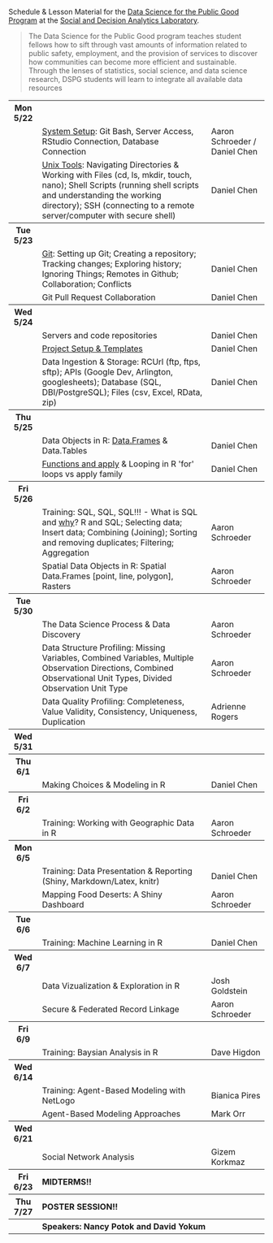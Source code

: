 Schedule & Lesson Material for the [Data Science for the Public Good Program][2]
at the [Social and Decision Analytics Laboratory][1].

> The Data Science for the Public Good program teaches student fellows
> how to sift through vast amounts of information related to public
> safety, employment, and the provision of services to discover how
> communities can become more efficient and sustainable. Through the
> lenses of statistics, social science, and data science research,
> DSPG students will learn to integrate all available data resources


<table>
<tr><th>Mon 5/22</th><th align="left" colspan="2"></th></tr>
<tr><td></td><td><a href="./training//00-setup">System Setup</a>: Git Bash, Server Access, RStudio Connection, Database Connection</td><td>Aaron Schroeder / Daniel Chen</td></tr>
<tr><td></td><td><a href="./training/10-shell">Unix Tools</a>: Navigating Directories & Working with Files (cd, ls, mkdir, touch, nano); Shell Scripts (running shell scripts and understanding the working directory); SSH (connecting to a remote server/computer with secure shell)</td><td>Daniel Chen</td></tr>

<tr><th>Tue 5/23</th><th align="left" colspan="2"></th></tr>
<tr><td></td><td><a href="./training/40-git">Git</a>: Setting up Git; Creating a repository; Tracking changes; Exploring history; Ignoring Things; Remotes in Github; Collaboration; Conflicts</td><td>Daniel Chen</td></tr>
<tr><td></td><td>Git Pull Request Collaboration</td><td>Daniel Chen</td></tr>

<tr><th>Wed 5/24</th><th align="left" colspan="2"></th></tr>
<tr><td></td><td>Servers and code repositories</td><td>Daniel Chen</td></tr>
<tr><td></td><td><a href="./training/30-project_template">Project Setup & Templates</a></td><td>Daniel Chen</td></tr>
<tr><td></td><td>Data Ingestion & Storage: RCUrl (ftp, ftps, sftp); APIs (Google Dev, Arlington, googlesheets); Database (SQL, DBI/PostgreSQL); Files (csv, Excel, RData, zip)</td><td>Daniel Chen</td></tr>

<tr><th>Thu 5/25</th><th align="left" colspan="2"></th></tr>
<tr><td></td><td>Data Objects in R: <a href='./training/60-data_objects'>Data.Frames</a> & Data.Tables</td><td>Daniel Chen</td></tr>
<tr><td></td><td><a href='./training/65-functions_apply'>Functions and apply</a> & Looping in R 'for' loops vs apply family</td><td>Daniel Chen</td></tr>

<tr><th>Fri 5/26</th><th align="left" colspan="2"></th></tr>
<tr><td></td><td>Training: SQL, SQL, SQL!!! - What is SQL and <a href="http://blog.sqlizer.io/posts/sql-43/">why</a>? R and SQL; Selecting data; Insert data; Combining (Joining); Sorting and removing duplicates; Filtering; Aggregation</td><td>Aaron Schroeder</td></tr>
<tr><td></td><td>Spatial Data Objects in R: Spatial Data.Frames [point, line, polygon], Rasters</td><td>Aaron Schroeder</td></tr>

<tr><th>Tue 5/30</th><th align="left" colspan="2"></th></tr>
<tr><td></td><td>The Data Science Process & Data Discovery</td><td>Aaron Schroeder</td></tr>
<tr><td></td><td>Data Structure Profiling: Missing Variables, Combined Variables, Multiple Observation Directions, Combined Observational Unit Types, Divided Observation Unit Type</td><td>Aaron Schroeder</td></tr>
<tr><td></td><td>Data Quality Profiling: Completeness, Value Validity, Consistency, Uniqueness, Duplication</td><td>Adrienne Rogers</td></tr>

<tr><th>Wed 5/31</th><th align="left" colspan="2"></th></tr>

<tr><th>Thu 6/1</th><th align="left" colspan="2"></th></tr>
<tr><td></td><td>Making Choices & Modeling in R</td><td>Daniel Chen</td></tr>

<tr><th>Fri 6/2</th><th align="left" colspan="2"></th></tr>
<tr><td></td><td>Training: Working with Geographic Data in R</td><td>Aaron Schroeder</td></tr>

<tr><th>Mon 6/5</th><th align="left" colspan="2"></th></tr>
<tr><td></td><td>Training: Data Presentation & Reporting (Shiny, Markdown/Latex, knitr)</td><td>Daniel Chen</td></tr>
<tr><td></td><td>Mapping Food Deserts: A Shiny Dashboard</td><td>Aaron Schroeder</td></tr>

<tr><th>Tue 6/6</th><th align="left" colspan="2"></th></tr>
<tr><td></td><td>Training: Machine Learning in R</td><td>Daniel Chen</td></tr>

<tr><th>Wed 6/7</th><th align="left" colspan="2"></th></tr>
<tr><td></td><td>Data Vizualization & Exploration in R</td><td>Josh Goldstein</td></tr>
<tr><td></td><td>Secure & Federated Record Linkage</td><td>Aaron Schroeder</td></tr>

<tr><th>Fri 6/9</th><th align="left" colspan="2"></th></tr>
<tr><td></td><td>Training: Baysian Analysis in R</td><td>Dave Higdon</td></tr>

<tr><th>Wed 6/14</th><th align="left" colspan="2"></th></tr>
<tr><td></td><td>Training: Agent-Based Modeling with NetLogo</td><td>Bianica Pires</td></tr>
<tr><td></td><td>Agent-Based Modeling Approaches</td><td>Mark Orr</td></tr>

<tr><th>Wed 6/21</th><th align="left" colspan="2"></th></tr>
<tr><td></td><td>Social Network Analysis</td><td>Gizem Korkmaz</td></tr>

<tr><th>Fri 6/23</th><th align="left" colspan="2">MIDTERMS!!</th></tr>

<tr><th>Thu 7/27</th><th align="left" colspan="2">POSTER SESSION!!</th></tr>
<tr><th></th><th align="left" colspan="2">Speakers: Nancy Potok and David Yokum</th></tr>
</table>



[1]: https://www.bi.vt.edu/sdal
[2]: https://www.bi.vt.edu/sdal/projects/data-science-for-the-public-good-program
[3]: https://software-carpentry.org/lessons/
[4]: http://www.datacarpentry.org/lessons/
[5]: https://github.com/chendaniely/computational-project-cookie-cutter
[6]: https://www.rstudio.com/resources/cheatsheets/
[7]: http://neondataskills.org/tutorial-series/vector-data-series/
[8]: http://neondataskills.org/tutorial-series/raster-data-series/
[9]: https://github.com/datacarpentry/r-spatial-data-management-intro
